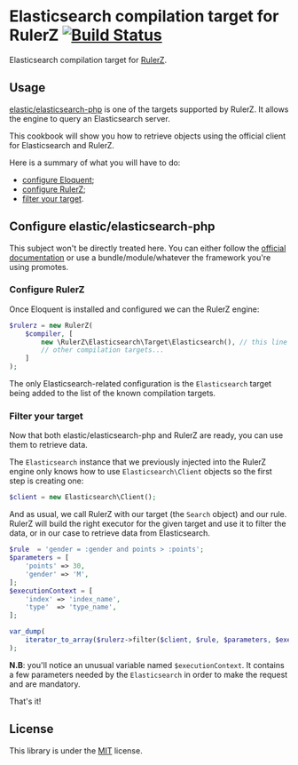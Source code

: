 # Elasticsearch compilation target for RulerZ [![Build Status](https://travis-ci.org/rulerz-php/elasticsearch.svg?branch=master)](https://travis-ci.org/rulerz-php/elasticsearch)

Elasticsearch compilation target for [RulerZ](https://github.com/K-Phoen/rulerz).

Usage
-----

[elastic/elasticsearch-php](https://github.com/elastic/elasticsearch-php) is one
of the targets supported by RulerZ. It allows the engine to query an Elasticsearch
server.

This cookbook will show you how to retrieve objects using the official client
for Elasticsearch and RulerZ.

Here is a summary of what you will have to do:

 * [configure Eloquent](#configure-eloquent);
 * [configure RulerZ](#configure-rulerz);
 * [filter your target](#filter-your-target).

## Configure elastic/elasticsearch-php

This subject won't be directly treated here. You can either follow the [official
documentation](http://www.elastic.co/guide/en/elasticsearch/client/php-api/current/_installation_2.html)
or use a bundle/module/whatever the framework you're using promotes.

### Configure RulerZ

Once Eloquent is installed and configured we can the RulerZ engine:

```php
$rulerz = new RulerZ(
    $compiler, [
        new \RulerZ\Elasticsearch\Target\Elasticsearch(), // this line is Elasticsearch-specific
        // other compilation targets...
    ]
);
```

The only Elasticsearch-related configuration is the `Elasticsearch` target being added to the
list of the known compilation targets.

### Filter your target

Now that both elastic/elasticsearch-php and RulerZ are ready, you can use them
to retrieve data.

The `Elasticsearch` instance that we previously injected into the RulerZ engine
only knows how to use `Elasticsearch\Client` objects so the first step is
creating one:

```php
$client = new Elasticsearch\Client();
```

And as usual, we call RulerZ with our target (the `Search` object) and our
rule.
RulerZ will build the right executor for the given target and use it to filter
the data, or in our case to retrieve data from Elasticsearch.

```php
$rule  = 'gender = :gender and points > :points';
$parameters = [
    'points' => 30,
    'gender' => 'M',
];
$executionContext = [
    'index' => 'index_name',
    'type'  => 'type_name',
];

var_dump(
    iterator_to_array($rulerz->filter($client, $rule, $parameters, $executionContext))
);
```

**N.B**: you'll notice an unusual variable named `$executionContext`. It
contains a few parameters needed by the `Elasticsearch` in order to make
the request and are mandatory.

That's it!

License
-------

This library is under the [MIT](LICENSE) license.
